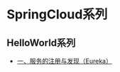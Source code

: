 # SpringCloud系列

## HelloWorld系列

- [一、服务的注册与发现（Eureka）](../../eureka-server/src/test/java/com/xplus/server/eureka/服务的注册与发现（Eureka）.md)

